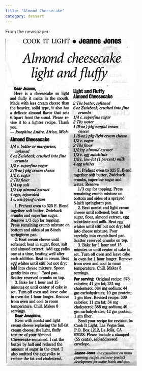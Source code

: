 ```yaml
---
title: "Almond Cheesecake"
category: dessert
---
```


From the newspaper:

![](/images/recipe-cheesecake-almond.jpg)

